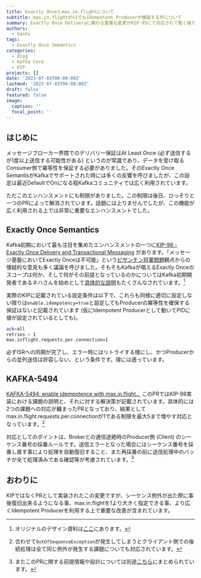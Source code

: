 ```yaml
---
title: Exactly Onceとmax.in.flightについて
subtitle: max.in.flightが>1でもIdempotent Producerが機能する件について
summary: Exactly Once Deliveryに関わる重要な変更がKIP-95にて対応されて暫く経ちます。仕組み上Producer側の並列送信数は1に設定する必要がありましたが、後日のエンハンスメントで最大5まで対応出来る事になっています。
authors:
  - hashi
tags:
  - Exactly Once Semantics
categories: 
  - Blog
  - Kafka Core
  - KIP
projects: []
date: '2023-07-03T00:00:00Z'
lastmod: '2023-07-03T00:00:00Z'
draft: false
featured: false
image:
  caption: ''
  focal_point: ''
---
```

## はじめに
メッセージブローカー界隈でのデリバリー保証はAt Least Once (必ず送信するが1度以上送信する可能性がある) というのが常識であり、データを受け取るConsumer側で冪等性を保証する必要がありました。そのExactly Once SemantisがKafkaでサポートされた時には多くの反響を呼びましたが、この設定は最近DefaultでOnになる程Kafkaコミュニティでは広く利用されています。

ただこのエンハンスメントにも制限がありました。この制限は後日、ひっそりと一つのPRによって解消されています。話題には上りませんでしたが、この機能が広く利用される上では非常に重要なエンハンスメントでした。

## Exactly Once Semantics
Kafka初期において最も注目を集めたエンハンスメントの一つに[KIP-98 - Exactly Once Delivery and Transactional Messaging](https://cwiki.apache.org/confluence/display/KAFKA/KIP-98+-+Exactly+Once+Delivery+and+Transactional+Messaging) があります。「メッセージ基盤においてExactly Onceは不可能」という[ビザンチン将軍問題](https://ja.wikipedia.org/wiki/%E3%83%93%E3%82%B6%E3%83%B3%E3%83%81%E3%83%B3%E5%B0%86%E8%BB%8D%E5%95%8F%E9%A1%8C)観点からの懐疑的な意見も多く議論を呼びました。そもそもKafkaが唱えるExactly Onceのスコープは何か、そして何がその前提となっているのかについてはKafka初期開発者であるネハさんを始めとして[具体的な説明](https://www.confluent.io/blog/exactly-once-semantics-are-possible-heres-how-apache-kafka-does-it/)もたくさんなされています。[^1]

実際のKIPに記載されている設定条件は以下で、これらも同様に適切に設定しない限りは```enable.idempotency=true```と設定してもProducerの冪等性を確保する保証はないと記載されています (仮にIdempotent Producerとして動いてPIDに値が設定されているとしても)。
```bash
ack=all
retries > 1
max.inflight.requests.per.connection=1
```
必ずISRへの同期が完了し、エラー時にはリトライする様にし、かつProducerからの並列送信は許容しない、という条件です。理には適っています。

## KAFKA-5494
[KAFKA-5494: enable idempotence with max.in.flight...](https://github.com/apache/kafka/pull/3743) このPRではKIP-98実装における課題の説明と、それに対する解決策が記載されています。具体的には2つの課題への対応が纏まったPRとなっており、結果としてmax.in.flight.requests.per.connectionが1である制限を最大5まで増やす対応となっています。[^2]

対応としてのポイントは、Brokerとの通信途絶時のProducer側 (Client) のシーケンス番号の採番ルールです。送信エラーとなった場合にはシーケンス番号を採番し直す事により処理を自動復旧すること、また再採番の前に送信処理中のバッチが全て処理済みである確認等が考慮されています。[^3]

## おわりに
KIPではなくPRとして実装されたこの変更ですが、シーケンス例外が出た際に事後復旧出来るようになる事、max.in.flightを1より大きく指定できる事、より広くIdempotent Producerを利用する上で重要な改善が含まれています。

[^1]: オリジナルのデザイン資料は[ここ](https://docs.google.com/document/d/11Jqy_GjUGtdXJK94XGsEIK7CP1SnQGdp2eF0wSw9ra8/)にあります。 
[^2]: 合わせて```OutOfSequenceException```が発生してしまうとクライアント側での後続処理は全て同じ例外が発生する課題についても対応されています。
[^3]: またこのPRに関する前提情報や設計については別途[こちら](https://docs.google.com/document/d/1EBt5rDfsvpK6mAPOOWjxa9vY0hJ0s9Jx9Wpwciy0aVo/edit)にまとめられています。





